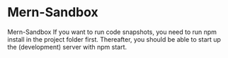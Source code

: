 # Mern-Sandbox
Mern-Sandbox
If you want to run code snapshots, you need to run npm install in the project folder first.
Thereafter, you should be able to start up the (development) server with npm start.
